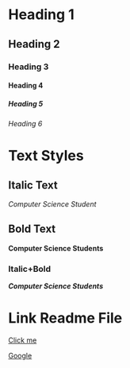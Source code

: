 # Heading 1
## Heading 2
### Heading 3
#### Heading 4
##### Heading 5
###### Heading 6

# Text Styles
## Italic Text
*Computer Science Student*

## Bold Text
**Computer Science Students**

### Italic+Bold
***Computer Science Students***
# Link Readme File
[Click me]("www.gmail.com")

[Google]("www.google.com")

